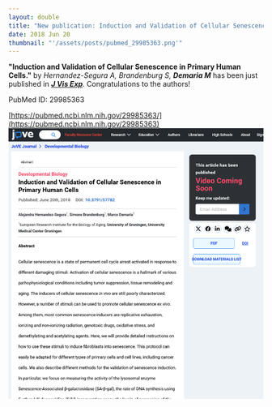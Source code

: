 ```yaml
---
layout: double
title: "New publication: Induction and Validation of Cellular Senescence in Primary Human Cells"
date: 2018 Jun 20
thumbnail: "'/assets/posts/pubmed_29985363.png'"
---
```

<strong>"Induction and Validation of Cellular Senescence in Primary Human Cells."</strong> by <em>Hernandez-Segura A, Brandenburg S, <strong>Demaria M</strong></em>  has been just published in <em><strong><ins>J Vis Exp</ins></strong></em>.
Congratulations to the authors!
    
PubMed ID: 29985363
    
[https://pubmed.ncbi.nlm.nih.gov/29985363/](https://pubmed.ncbi.nlm.nih.gov/29985363)
![](/assets/posts/pubmed_29985363.png)
